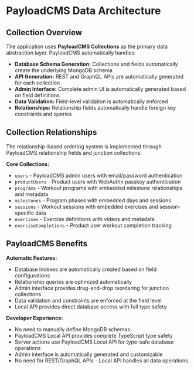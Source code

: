 # PayloadCMS Data Architecture

## Collection Overview

The application uses **PayloadCMS Collections** as the primary data abstraction layer. PayloadCMS automatically handles:

- **Database Schema Generation:** Collections and fields automatically create the underlying MongoDB schema
- **API Generation:** REST and GraphQL APIs are automatically generated for each collection
- **Admin Interface:** Complete admin UI is automatically generated based on field definitions
- **Data Validation:** Field-level validation is automatically enforced
- **Relationships:** Relationship fields automatically handle foreign key constraints and queries

## Collection Relationships

The relationship-based ordering system is implemented through PayloadCMS relationship fields and junction collections:

**Core Collections:**

- `users` - PayloadCMS admin users with email/password authentication
- `productUsers` - Product users with WebAuthn passkey authentication
- `programs` - Workout programs with embedded milestone relationships and metadata
- `milestones` - Program phases with embedded days and sessions
- `sessions` - Workout sessions with embedded exercises and session-specific data
- `exercises` - Exercise definitions with videos and metadata
- `exerciseCompletions` - Product user workout completion tracking

## PayloadCMS Benefits

**Automatic Features:**

- Database indexes are automatically created based on field configurations
- Relationship queries are optimized automatically
- Admin interface provides drag-and-drop reordering for junction collections
- Data validation and constraints are enforced at the field level
- Local API provides direct database access with full type safety

**Developer Experience:**

- No need to manually define MongoDB schemas
- PayloadCMS Local API provides complete TypeScript type safety
- Server actions use PayloadCMS Local API for type-safe database operations
- Admin interface is automatically generated and customizable
- No need for REST/GraphQL APIs - Local API handles all data operations
